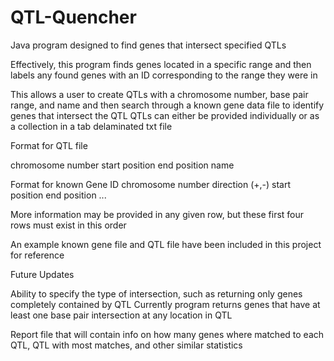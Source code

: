 # QTL-Quencher
Java program designed to find genes that intersect specified QTLs  

Effectively, this program finds genes located in a specific range and then labels any 
found genes with an ID corresponding to the range they were in

This allows a user to create QTLs with a chromosome number, base pair range, and name and 
then search through a known gene data file to identify genes that intersect the QTL
QTLs can either be provided individually or as a collection in a tab delaminated txt file

Format for QTL file

chromosome number start position end position  name

Format for known 
Gene ID chromosome number direction (+,-)  start position  end position  ...

More information may be provided in any given row, but these first four rows must exist in this order

An example known gene file and QTL file have been included in this project for reference

Future Updates

  Ability to specify the type of intersection, such as returning only genes completely contained by QTL
  Currently program returns genes that have at least one base pair intersection at any location in QTL
  
  Report file that will contain info on how many genes where matched to each QTL, QTL with most matches, and other 
  similar statistics
